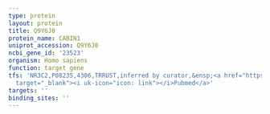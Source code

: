 ```yaml
---
type: protein
layout: protein
title: Q9Y6J0
protein_name: CABIN1
uniprot_accession: Q9Y6J0
ncbi_gene_id: '23523'
organism: Homo sapiens
function: target gene
tfs: 'NR3C2,P08235,4306,TRRUST,inferred by curator,&ensp;<a href="https://www.ncbi.nlm.nih.gov/pubmed/?term=22345406%5Buid%5D"
  target="_blank"><i uk-icon="icon: link"></i>Pubmed</a>'
targets: ''
binding_sites: ''
---
```

